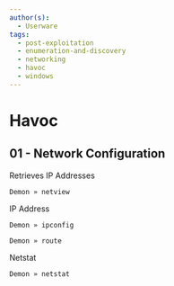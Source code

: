 ```yaml
---
author(s):
  - Userware
tags:
  - post-exploitation
  - enumeration-and-discovery
  - networking
  - havoc
  - windows
---
```

# Havoc

## 01 - Network Configuration

Retrieves IP Addresses

```
Demon » netview
```

IP Address

```
Demon » ipconfig

Demon » route
```

Netstat

```
Demon » netstat
```
